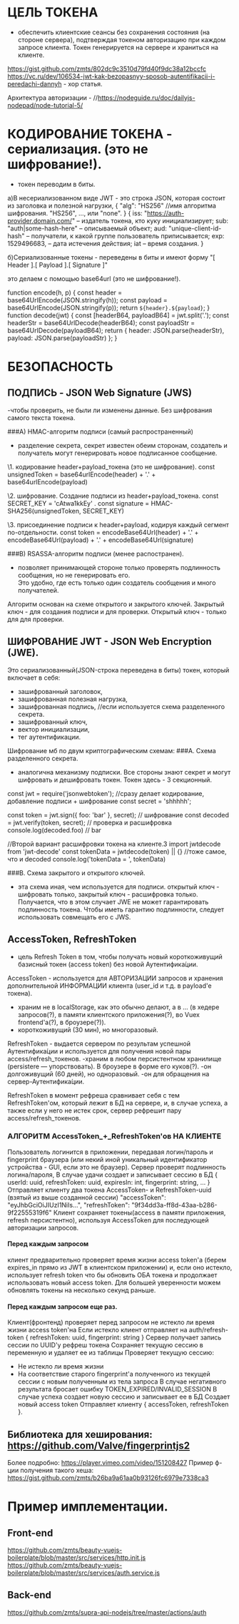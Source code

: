 # ЦЕЛЬ ТОКЕНА
- обеспечить клиентские сеансы без сохранения состояния (на стороне сервера),
подтверждая токеном авторизацию при каждом запросе клиента.
Токен генерируется на сервере и храниться на клиенте.

https://gist.github.com/zmts/802dc9c3510d79fd40f9dc38a12bccfc
https://vc.ru/dev/106534-jwt-kak-bezopasnyy-sposob-autentifikacii-i-peredachi-dannyh - хор статья.

Архитектура авторизации -
//https://nodeguide.ru/doc/dailyjs-nodepad/node-tutorial-5/



# КОДИРОВАНИЕ ТОКЕНА - сериализация. (это не шифрование!).
- токен переводим в биты.

а)В несериализованном виде JWT - это строка JSON, которая состоит из заголовка и полезной нагрузки,
{
   "alg": "HS256"      //имя алгоритма шифрования. "HS256", ..., или "none".
}
{
  iss: "https://auth-provider.domain.com/"    – издатель токена, кто куку инициализирует;
  sub: "auth|some-hash-here"                  – описываемый объект;
  aud: "unique-client-id-hash"                – получатели, к какой группе пользователь приписывается;
  exp: 1529496683,                            – дата истечения действия;
  iat – время создания.
}


б)Сериализованные токены - переведены в биты и имеют форму
"[ Header ].[ Payload ].[ Signature ]"

это делаем с помощью base64url (это не шифрование!).

function encode(h, p) {
   const header = base64UrlEncode(JSON.stringify(h));
   const payload = base64UrlEncode(JSON.stringify(p));
   return `${header}.${payload}`;
}
function decode(jwt) {
   const [headerB64, payloadB64] = jwt.split('.');
   const headerStr = base64UrlDecode(headerB64);
   const payloadStr = base64UrlDecode(payloadB64);
   return {
       header: JSON.parse(headerStr),
       payload: JSON.parse(payloadStr)
   };
}



# БЕЗОПАСНОСТЬ

## ПОДПИСЬ - JSON Web Signature (JWS) 
-чтобы проверить, не были ли изменены данные. Без шифрования самого текста токена.

###А) HMAC-алгоритм подписи (самый распространенный)
- разделение секрета, секрет известен обеим сторонам,
создатель и получатель могут генерировать новое подписанное сообщение.

\\1. кодирование header+payload_токена (это не шифрование).
const unsignedToken = base64urlEncode(header) + '.' + base64urlEncode(payload)   

\\2. шифрование. Создание подписи из header+payload_токена.
const SECRET_KEY = 'cAtwa1kkEy'                                  .
const signature = HMAC-SHA256(unsignedToken, SECRET_KEY)

\\3. присоединение подписи к header+payload, кодируя каждый сегмент по-отдельности.
const token = encodeBase64Url(header) + '.' + encodeBase64Url(payload) + '.' + encodeBase64Url(signature)



###B) RSASSA-алгоритм подписи (менее распостранен). 
- позволяет принимающей стороне только проверять подлинность сообщения, но не генерировать его.  
Это удобно, где есть только один создатель сообщения и много получателей.

Алгоритм основан на схеме открытого и закрытого ключей. 
Закрытый ключ - для создания подписи и для проверки. 
Открытый ключ - только для для проверки.





## ШИФРОВАНИЕ JWT - JSON Web Encryption (JWE).
Это сериализованный(JSON-строка переведена в биты) токен, который включает в себя:
- зашифрованный заголовок,
- зашифрованная полезная нагрузка,
- зашифрованная подпись,   //если используется схема разделенного секрета.
- зашифрованный ключ, 
- вектор инициализации, 
- тег аутентификации.

Шифрование мб по двум криптографическим схемам:
###А. Схема разделенного секрета.
- аналогична механизму подписки. Все стороны знают секрет и могут шифровать и дешифровать токен.
Токен здесь - 3 секционный.

const jwt = require('jsonwebtoken');  //сразу делает кодирование, добавление подписи + шифрование
const secret = 'shhhhh';

const token = jwt.sign({ foo: 'bar' }, secret); // шифрование
const decoded = jwt.verify(token, secret);      // проверка и расшифровка
console.log(decoded.foo)                        // bar


//Второй вариант расшифровки токена на клиенте.3
  import jwtdecode from 'jwt-decode'
  const tokenData = jwtdecode(token) || {}    //тоже самое, что и decoded
  console.log('tokenData = ', tokenData)




###B. Схема закрытого и открытого ключей.
- эта схема иная, чем используется для подписи.
открытый ключ - шифровать только, 
закрытый ключ - расшифровка только. 
Получается, что в этом случает JWE не может гарантировать подлинность токена. Чтобы иметь гарантию подлинности, следует использовать совмещать его с JWS.




## AccessToken, RefreshToken
- цель Refresh Token в том, чтобы получать новый короткоживущий базисный токен (access token) без новой Аутентифика́ции.

AccessToken - используется для АВТОРИЗАЦИИ запросов и хранения дополнительной ИНФОРМАЦИИ клиента (user_id и т.д. в payload'e токена).
- храним не в localStorage, как это обычно делают, а в ... (в хедере запросов(?), в памяти клиентского приложения(?), во Vuex frontend'a(?), в броузере(?)).
- короткоживущий (30 мин), но многоразовый.

RefreshToken - выдается сервером по результам успешной Аутентифика́ции и используется для получения новой пары access/refresh_токенов. 
-храним в любом персистентном хранилище (persistere — упорствовать). В броузере в форме его куков(?).
-он долгоживущий (60 дней), но одноразовый.
-он для обращения на сервер-Аутентифика́ции.

RefreshToken в момент рефреша сравнивает себя с тем RefreshToken'ом, который лежит в БД на сервере, и, 
в случае успеха, а также если у него не истек срок, сервер рефрешит пару access/refresh_токенов.



### АЛГОРИТМ AccessToken_+_RefreshToken'ов НА КЛИЕНТЕ
Пользователь логинится в приложении, передавая логин/пароль и fingerprint браузера (или некий иной уникальный идентификатор устройства - GUI, если это не браузер).
Сервер проверят подлинность логина/пароля,
В случае удачи создает и записывает сессию в БД { userId: uuid, refreshToken: uuid, expiresIn: int, fingerprint: string, ... }
Отправляет клиенту два токена AccessToken- и RefreshToken-uuid (взятый из выше созданной сессии)
"accessToken": "eyJhbGciOiJIUzI1NiIs...",
"refreshToken": "9f34dd3a-ff8d-43aa-b286-9f22555319f6"
Клиент сохраняет токены(access в памяти приложения, refresh персистентно), используя AccessToken для последующей авторизации запросов.

#### Перед каждым запросом 
клиент предварительно проверяет время жизни access token'а 
(берем expires_in прямо из JWT в клиентском приложении) и,
если оно истекло, использует refresh token что бы обновить ОБА токена и продолжает использовать новый access token. 
Для большей уверенности можем обновлять токены на несколько секунд раньше.


#### Перед каждым запросом еще раз.
Клиент(фронтенд) проверяет перед запросом не истекло ли время жизни access token'на
Если истекло клиент отправляет на auth/refresh-token { refreshToken: uuid, fingerprint: string }
Сервер получает запись сессии по UUID'у рефреш токена
Cохраняет текущую сессию в переменную и удаляет ее из таблицы
Проверяет текущую сессию:
- Не истекло ли время жизни
- На соответствие старого fingerprint'a полученного из текущей сессии с новым полученным из тела запроса
  В случае негативного результата бросает ошибку TOKEN_EXPIRED/INVALID_SESSION
  В случае успеха создает новую сессию и записывает ее в БД
  Создает новый access token
  Отправляет клиенту { accessToken, refreshToken }.



## Библиотека для хеширования: https://github.com/Valve/fingerprintjs2
Более подробно: https://player.vimeo.com/video/151208427
Пример ф-ции получения такого хеша: https://gist.github.com/zmts/b26ba9a61aa0b93126fc6979e7338ca3



# Пример имплементации.
## Front-end
https://github.com/zmts/beauty-vuejs-boilerplate/blob/master/src/services/http.init.js
https://github.com/zmts/beauty-vuejs-boilerplate/blob/master/src/services/auth.service.js

## Back-end
https://github.com/zmts/supra-api-nodejs/tree/master/actions/auth






